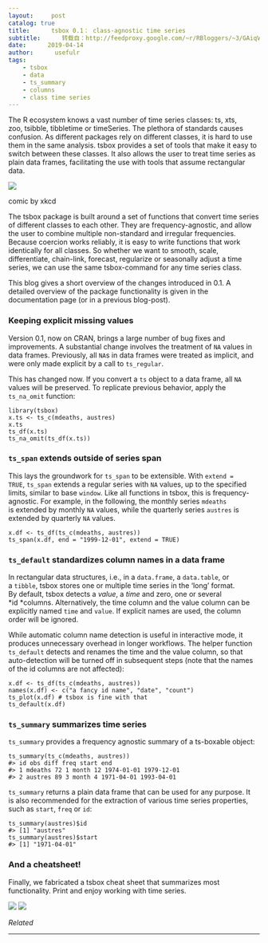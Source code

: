 ```yaml
---
layout:     post
catalog: true
title:      tsbox 0.1： class-agnostic time series
subtitle:      转载自：http://feedproxy.google.com/~r/RBloggers/~3/GAiqVuCWdjk/
date:      2019-04-14
author:      usefulr
tags:
    - tsbox
    - data
    - ts_summary
    - columns
    - class time series
---
```






The R ecosystem knows a vast number of time series classes: ts, xts, zoo, tsibble, tibbletime or timeSeries. The plethora of standards causes confusion. As different packages rely on different classes, it is hard to use them in the same analysis. tsbox provides a set of tools that make it easy to switch between these classes. It also allows the user to treat time series as plain data frames, facilitating the use with tools that assume rectangular data.

![](https://i2.wp.com/imgs.xkcd.com/comics/standards.png?w=450&ssl=1)


comic by xkcd

The tsbox package is built around a set of functions that convert time series of different classes to each other. They are frequency-agnostic, and allow the user to combine multiple non-standard and irregular frequencies. Because coercion works reliably, it is easy to write functions that work identically for all classes. So whether we want to smooth, scale, differentiate, chain-link, forecast, regularize or seasonally adjust a time series, we can use the same tsbox-command for any time series class.

This blog gives a short overview of the changes introduced in 0.1. A detailed overview of the package functionality is given in the documentation page (or in a previous blog-post).

### Keeping explicit missing values

Version 0.1, now on CRAN, brings a large number of bug fixes and improvements. A substantial change involves the treatment of `NA` values in data frames. Previously, all `NA`s in data frames were treated as implicit, and were only made explicit by a call to `ts_regular`.

This has changed now. If you convert a `ts` object to a data frame, all `NA` values will be preserved. To replicate previous behavior, apply the `ts_na_omit` function:

```
library(tsbox)
x.ts <- ts_c(mdeaths, austres)
x.ts
ts_df(x.ts)
ts_na_omit(ts_df(x.ts))

```

### `ts_span` extends outside of series span

This lays the groundwork for `ts_span` to be extensible. With `extend = TRUE`, `ts_span` extends a regular series with `NA` values, up to the specified limits, similar to base `window`. Like all functions in tsbox, this is frequency-agnostic. For example, in the following, the monthly series `mdeaths` is extended by monthly `NA` values, while the quarterly series `austres` is extended by quarterly `NA` values.

```
x.df <- ts_df(ts_c(mdeaths, austres))
ts_span(x.df, end = "1999-12-01", extend = TRUE)

```

### `ts_default` standardizes column names in a data frame

In rectangular data structures, i.e., in a `data.frame`, a `data.table`, or a `tibble`, tsbox stores one or multiple time series in the ‘long’ format. By default, tsbox detects a *value*, a *time* and zero, one or several *id *columns. Alternatively, the time column and the value column can be explicitly named `time` and `value`. If explicit names are used, the column order will be ignored.

While automatic column name detection is useful in interactive mode, it produces unnecessary overhead in longer workflows. The helper function `ts_default` detects and renames the time and the value column, so that auto-detection will be turned off in subsequent steps (note that the names of the id columns are not affected):

```
x.df <- ts_df(ts_c(mdeaths, austres))
names(x.df) <- c("a fancy id name", "date", "count")
ts_plot(x.df) # tsbox is fine with that
ts_default(x.df)

```

### `ts_summary` summarizes time series

`ts_summary` provides a frequency agnostic summary of a ts-boxable object:

```
ts_summary(ts_c(mdeaths, austres))
#> id obs diff freq start end
#> 1 mdeaths 72 1 month 12 1974-01-01 1979-12-01
#> 2 austres 89 3 month 4 1971-04-01 1993-04-01

```

`ts_summary` returns a plain data frame that can be used for any purpose. It is also recommended for the extraction of various time series properties, such as `start`, `freq` or `id`:

```
ts_summary(austres)$id
#> [1] "austres"
ts_summary(austres)$start
#> [1] "1971-04-01"

```

### And a cheatsheet!

Finally, we fabricated a tsbox cheat sheet that summarizes most functionality. Print and enjoy working with time series.

![](https://i0.wp.com/www.cynkra.com/blog/img/2019/04/10/tsbox-cheatsheet-small.jpg?w=456&ssl=1)
![](https://i0.wp.com/www.cynkra.com/blog/img/2019/04/10/tsbox-cheatsheet-small.jpg?w=456&ssl=1)



*Related*








---
